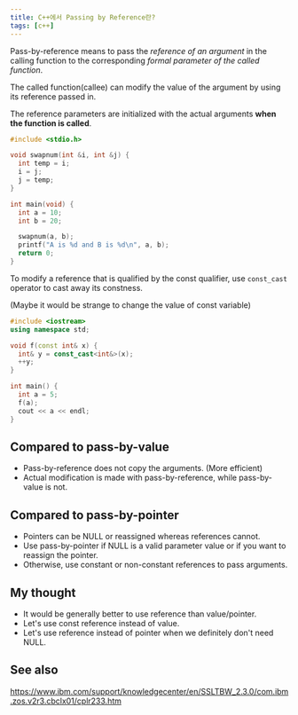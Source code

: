 ```yaml
---
title: C++에서 Passing by Reference란?
tags: [c++]
---
```


Pass-by-reference means to pass the *reference of an argument* in the calling function to the corresponding *formal parameter of the called function*.

The called function(callee) can modify the value of the argument by using its reference passed in.

The reference parameters are initialized with the actual arguments **when the function is called**.

```c++
#include <stdio.h>

void swapnum(int &i, int &j) {
  int temp = i;
  i = j;
  j = temp;
}

int main(void) {
  int a = 10;
  int b = 20;

  swapnum(a, b);
  printf("A is %d and B is %d\n", a, b);
  return 0;
}
```

To modify a reference that is qualified by the const qualifier, use `const_cast` operator to cast away its constness.

(Maybe it would be strange to change the value of const variable)

```c++
#include <iostream>
using namespace std;

void f(const int& x) {
  int& y = const_cast<int&>(x);
  ++y;
}

int main() {
  int a = 5;
  f(a);
  cout << a << endl;
}
```

## Compared to pass-by-value
- Pass-by-reference does not copy the arguments. (More efficient)
- Actual modification is made with pass-by-reference, while pass-by-value is not.

## Compared to pass-by-pointer
- Pointers can be NULL or reassigned whereas references cannot. 
- Use pass-by-pointer if NULL is a valid parameter value or if you want to reassign the pointer.
- Otherwise, use constant or non-constant references to pass arguments.

## My thought
- It would be generally better to use reference than value/pointer.
- Let's use const reference instead of value.
- Let's use reference instead of pointer when we definitely don't need NULL.

## See also
https://www.ibm.com/support/knowledgecenter/en/SSLTBW_2.3.0/com.ibm.zos.v2r3.cbclx01/cplr233.htm